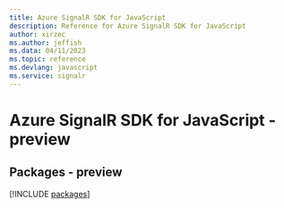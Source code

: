 ```yaml
---
title: Azure SignalR SDK for JavaScript
description: Reference for Azure SignalR SDK for JavaScript
author: xirzec
ms.author: jeffish
ms.data: 04/11/2023
ms.topic: reference
ms.devlang: javascript
ms.service: signalr
---
```

# Azure SignalR SDK for JavaScript - preview
## Packages - preview
[!INCLUDE [packages](signalr-index.md)]